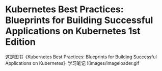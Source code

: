 # Kubernetes Best Practices: Blueprints for Building Successful Applications on Kubernetes 1st Edition
这是图书《Kubernetes Best Practices: Blueprints for Building Successful Applications on Kubernetes》学习笔记
!(images/imageloader.gif
